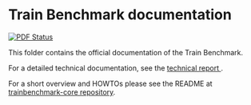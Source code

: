Train Benchmark documentation
=============================

[![PDF Status](https://www.sharelatex.com/github/repos/FTSRG/trainbenchmark-docs/builds/latest/badge.svg)](https://www.sharelatex.com/github/repos/FTSRG/trainbenchmark-docs/builds/latest/output.pdf)

This folder contains the official documentation of the Train Benchmark.

For a detailed technical documentation, see the [technical report ](https://www.sharelatex.com/github/repos/FTSRG/trainbenchmark-docs/builds/latest/output.pdf).

For a short overview and HOWTOs please see the README at [trainbenchmark-core repository](https://github.com/FTSRG/trainbenchmark-core).
